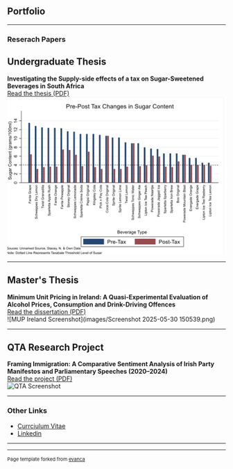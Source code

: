## Portfolio

---

### Reserach Papers

## Undergraduate Thesis  
**Investigating the Supply-side effects of a tax on Sugar-Sweetened Beverages in South Africa**  
[Read the thesis (PDF)](pdf/Thesis_Final.pdf)  
![Sugar SSB graph](images/sugar.png)

---

## Master's Thesis  
**Minimum Unit Pricing in Ireland: A Quasi-Experimental Evaluation of Alcohol Prices, Consumption and Drink-Driving Offences**  
[Read the dissertation (PDF)](pdf/Dissertation_Final_Draft.pdf)  
![MUP Ireland Screenshot](images/Screenshot 2025-05-30 150539.png)

---

## QTA Research Project  
**Framing Immigration: A Comparative Sentiment Analysis of Irish Party Manifestos and Parliamentary Speeches (2020–2024)**  
[Read the project (PDF)](pdf/QTA-Final-Markdown-File-New.pdf)  
![QTA Screenshot](images/qta-screenshot.png)

---

### Other Links

- [Currciulum Vitae](https://github.com/dheneck/dheneck.github.io/blob/master/pdf/New%20CV%20PDF.pdf)
- [Linkedin](https://www.linkedin.com/in/daniel-heneck-049b28113/)

---




---
<p style="font-size:11px">Page template forked from <a href="https://github.com/evanca/quick-portfolio">evanca</a></p>
<!-- Remove above link if you don't want to attibute -->
